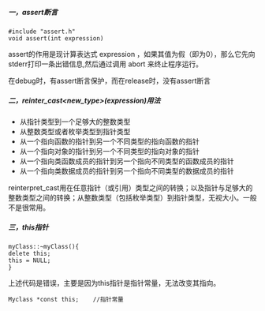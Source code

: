 ##### 一，assert断言

```
#include "assert.h"
void assert(int expression)
```

assert的作用是现计算表达式 expression ，如果其值为假（即为0），那么它先向stderr打印一条出错信息,然后通过调用 abort 来终止程序运行。

在debug时，有assert断言保护，而在release时，没有assert断言

##### 二，reinter_cast<new_type>(expression)用法

- 从指针类型到一个足够大的整数类型
- 从整数类型或者枚举类型到指针类型
- 从一个指向函数的指针到另一个不同类型的指向函数的指针
- 从一个指向对象的指针到另一个不同类型的指向对象的指针
- 从一个指向类函数成员的指针到另一个指向不同类型的函数成员的指针
- 从一个指向类数据成员的指针到另一个指向不同类型的数据成员的指针

reinterpret_cast用在任意指针（或引用）类型之间的转换；以及指针与足够大的整数类型之间的转换；从整数类型（包括枚举类型）到指针类型，无视大小。一般不是很常用。

##### 三，this指针

```
myClass::~myClass(){
delete this;
this = NULL;
}
```

上述代码是错误，主要是因为this指针是指针常量，无法改变其指向。

```
Myclass *const this;    //指针常量
```













